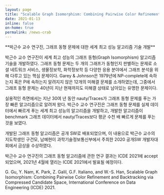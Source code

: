 ```yaml
---
layout: page
title: "Scalable Graph Isomorphism: Combining Pairwise Color Refinement and Backtracking via Compressed Candidate Space - ICDE 2021에 논문 게재"
date: 2021-01-13
inline: false
on-home: true
permalink: /news-crab
---
```


<div class=summary markdown=1>
**박근수 교수 연구진, 그래프 동형 문제에 대한 세계 최고 성능 알고리즘 기술 개발**

박근수 교수 연구진이 세계 최고 성능의 그래프 동형(Graph Isomorphism) 알고리즘 기술을 개발하였다. 그래프 동형 문제는 두 개의 그래프가 동형인지 판별하는 문제로 소셜 네트워크 서비스, 생물정보학, 화학정보학 등 다양한 응용 분야에서 그래프 분석을 위해 다루고 있는 핵심 문제이다. Garey & Johnson은 1979년에 NP-complete에 속하는지 혹은 P에 속하는지 알려지지 않은 12개의 미해결 문제를 소개하였는데, 그중에서 그래프 동형 문제는 40년이 지난 현재까지도 미해결 상태로 남아있는 유명한 문제이다.
</div>
실용적인 측면에서는 지난 30여 년 동안 nauty/Traces가 그래프 동형 문제를 푸는 가장 빠른 알고리즘으로 알려져 왔다. 박근수 교수 연구진은 그래프 동형 문제를 실제 데이터에서 빠르게 푸는 세계 최고 성능의 알고리즘을 개발하고, 개발한 알고리즘이 benchmark 그래프 데이터에서 nauty/Traces보다 평균 수천 배 빠르게 문제를 푸는 것을 보였다.

개발된 그래프 동형 알고리즘은 공개 SW로 배포되었으며, 이 내용으로 박근수 교수의 지도학생인 구건모, 남예현이 과학기술정보통신부에서 주최한 2020 공개SW 개발자대회에서 금상을 수상하였다.

박근수 교수 연구진의 그래프 동형 알고리즘에 관한 연구 결과는 ICDE 2021에 accept 되었으며, 2021년 4월에 열리는 ICDE 2021에서 발표될 예정이다.

G. Gu, Y. Nam, K. Park, Z. Galil, G.F. Italiano, and W.-S. Han, Scalable Graph Isomorphism: Combining Pairwise Color Refinement and Backtracking via Compressed Candidate Space, International Conference on Data Engineering (ICDE) 2021.